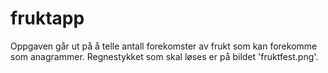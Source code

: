 # fruktapp

Oppgaven går ut på å telle antall forekomster av frukt som kan forekomme som anagrammer.
Regnestykket som skal løses er på bildet 'fruktfest.png'.

